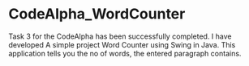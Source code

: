 # CodeAlpha_WordCounter
Task 3 for the CodeAlpha has been successfully completed. I have developed A simple project Word Counter using Swing in Java. This application tells you the no of words, the entered paragraph contains.
